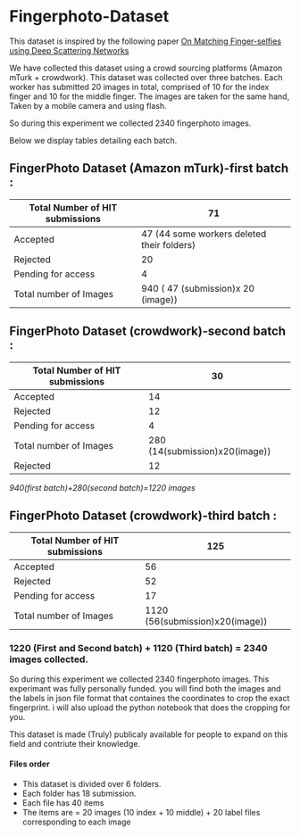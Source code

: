 # Fingerphoto-Dataset
This dataset is inspired by the following paper [On Matching Finger-selfies using Deep Scattering Networks](http://iab-rubric.org/papers/2020_TBIOM_Fphoto.pdf)

We have collected this dataset using a crowd sourcing platforms (Amazon mTurk + crowdwork). This dataset was collected over three batches. Each worker has submitted 20 images in total, comprised of 10 for the index finger and 10 for the middle finger. The images are taken for the same hand, Taken by a mobile camera and using flash.


So during this experiment we collected 2340 fingerphoto images.


Below we display tables detailing each batch.

## FingerPhoto Dataset (Amazon mTurk)-first batch :

| Total Number of HIT submissions      | 71 |
| ----------- | ----------- |
| Accepted      | 47  (44 some workers deleted their folders)     |
| Rejected   | 20        |
| Pending for access    | 4       |
| Total number of Images   | 940   ( 47 (submission)x 20 (image))     |




## FingerPhoto Dataset (crowdwork)-second batch :

| Total Number of HIT submissions       | 30 |
| ----------- | ----------- |
| Accepted      | 14       |
| Rejected   | 12        |
| Pending for access   | 4        |
| Total number of Images    | 280    (14(submission)x20(image))    |
| Rejected   | 12        |



*940(first batch)+280(second batch)=1220 images*

 

## FingerPhoto Dataset (crowdwork)-third batch :

| Total Number of HIT submissions      | 125 |
| ----------- | ----------- |
| Accepted      | 56       |
| Rejected   | 52        |
| Pending for access    | 17        |
| Total number of Images    | 1120  (56(submission)x20(image))      |

 


### 1220 (First and Second batch) + 1120 (Third batch) = 2340 images collected.

 

 

So during this experiment we collected 2340 fingerphoto images.
This experimant was fully personally funded. you will find both the images and the labels in json file format that containes the coordinates to crop the exact fingerprint. i will also upload the python notebook that does the cropping for you.

This dataset is made (Truly) publicaly available for people to expand on this field and contriute their knowledge.

#### Files order
- This dataset is divided over 6 folders.
- Each folder has 18 submission.
- Each file has 40 items 
- The items are = 20 images (10 index + 10 middle) + 20 label files corresponding to each image
 
